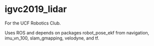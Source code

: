 # igvc2019_lidar
For the UCF Robotics Club.

Uses ROS and depends on packages robot_pose_ekf from navigation, imu_vn_100, slam_gmapping, velodyne, and tf.
